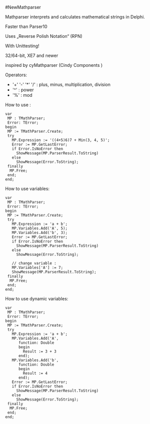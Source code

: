#NewMathparser

Mathparser interprets and calculates mathematical strings in Delphi.

Faster than Parser10

Uses „Reverse Polish Notation“ (RPN)

With Unittesting!

32/64-bit, XE7 and newer

inspired by cyMathparser (Cindy Components )

Operators:
* '+' '-' '*' '/' : plus, minus, multiplication, division
* '^'             : power
* '%'             : mod

How to use :
```delphi
var
 MP : TMathParser;
 Error: TError;
begin
 MP := TMathParser.Create;
 try
   MP.Expression := '((4+5)6)7 + Min(3, 4, 5)';
   Error := MP.GetLastError;
   if Error.IsNoError then
     ShowMessage(MP.ParserResult.ToString)
   else
     ShowMessage(Error.ToString); 
 finally
  MP.Free;
 end;
end;
```
How to use variables:
```delphi
var
 MP : TMathParser;
 Error: TError;
begin
 MP := TMathParser.Create;
 try
   MP.Expression := 'a + b';
   MP.Variables.Add('A', 5);
   MP.Variables.Add('b', 3);   
   Error := MP.GetLastError;
   if Error.IsNoError then
     ShowMessage(MP.ParserResult.ToString)
   else
     ShowMessage(Error.ToString);
     
   // change variable :
   MP.Variables['A'] := 7;
   ShowMessage(MP.ParserResult.ToString);
 finally
  MP.Free;
 end;
end;
```
How to use dynamic variables:
```delphi
var
 MP : TMathParser;
 Error: TError;
begin
 MP := TMathParser.Create;
 try
   MP.Expression := 'a + b';
   MP.Variables.Add('A',
      function: Double
      begin
        Result := 3 + 3
      end);
   MP.Variables.Add('b',
      function: Double
      begin
        Result := 4
      end);  
   Error := MP.GetLastError;
   if Error.IsNoError then
     ShowMessage(MP.ParserResult.ToString)
   else
     ShowMessage(Error.ToString);
 finally
  MP.Free;
 end;
end;
```
